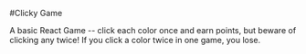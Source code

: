 #Clicky Game

A basic React Game -- click each color once and earn points, but beware of clicking any twice! If you click a color twice in one game, you lose.